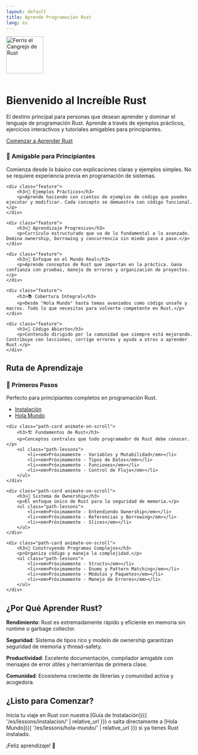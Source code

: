```yaml
---
layout: default
title: Aprende Programación Rust
lang: es
---
```


<div class="hero">
    <div class="hero-content">
        <div class="hero-logo">
            <img src="https://upload.wikimedia.org/wikipedia/commons/thumb/0/0f/Original_Ferris.svg/800px-Original_Ferris.svg.png" alt="Ferris el Cangrejo de Rust" width="100" height="100" style="margin-bottom: 1rem;">
        </div>
        <h1>Bienvenido al Increíble Rust</h1>
        <p>El destino principal para personas que desean aprender y dominar el lenguaje de programación Rust. Aprende a través de ejemplos prácticos, ejercicios interactivos y tutoriales amigables para principiantes.</p>
        <a href="{{ '/es/lessons/instalacion/' | relative_url }}" class="cta-button">Comenzar a Aprender Rust</a>
    </div>
</div>

<div class="features">
    <div class="feature">
        <h3>🚀 Amigable para Principiantes</h3>
        <p>Comienza desde lo básico con explicaciones claras y ejemplos simples. No se requiere experiencia previa en programación de sistemas.</p>
    </div>
    
    <div class="feature">
        <h3>📝 Ejemplos Prácticos</h3>
        <p>Aprende haciendo con cientos de ejemplos de código que puedes ejecutar y modificar. Cada concepto se demuestra con código funcional.</p>
    </div>
    
    <div class="feature">
        <h3>🎯 Aprendizaje Progresivo</h3>
        <p>Currículo estructurado que va de lo fundamental a lo avanzado. Domina ownership, borrowing y concurrencia sin miedo paso a paso.</p>
    </div>
    
    <div class="feature">
        <h3>🔧 Enfoque en el Mundo Real</h3>
        <p>Aprende conceptos de Rust que importan en la práctica. Gana confianza con pruebas, manejo de errores y organización de proyectos.</p>
    </div>
    
    <div class="feature">
        <h3>📚 Cobertura Integral</h3>
        <p>Desde "Hola Mundo" hasta temas avanzados como código unsafe y macros. Todo lo que necesitas para volverte competente en Rust.</p>
    </div>
    
    <div class="feature">
        <h3>🌟 Código Abierto</h3>
        <p>Contenido dirigido por la comunidad que siempre está mejorando. Contribuye con lecciones, corrige errores y ayuda a otros a aprender Rust.</p>
    </div>
</div>

<div class="learning-path">
<h2>Ruta de Aprendizaje</h2>

<div class="path-grid">
    <div class="path-card animate-on-scroll">
        <h3>🌱 Primeros Pasos</h3>
        <p>Perfecto para principiantes completos en programación Rust.</p>
        <ul class="path-lessons">
            <li><a href="{{ '/es/lessons_es/instalacion/' | relative_url }}">Instalación</a></li>
            <li><a href="{{ '/es/lessons_es/hola-mundo/' | relative_url }}">Hola Mundo</a></li>
        </ul>
    </div>

    <div class="path-card animate-on-scroll">
        <h3>🏗️ Fundamentos de Rust</h3>
        <p>Conceptos centrales que todo programador de Rust debe conocer.</p>
        <ul class="path-lessons">
            <li><em>Próximamente - Variables y Mutabilidad</em></li>
            <li><em>Próximamente - Tipos de Datos</em></li>
            <li><em>Próximamente - Funciones</em></li>
            <li><em>Próximamente - Control de Flujo</em></li>
        </ul>
    </div>

    <div class="path-card animate-on-scroll">
        <h3>🎯 Sistema de Ownership</h3>
        <p>El enfoque único de Rust para la seguridad de memoria.</p>
        <ul class="path-lessons">
            <li><em>Próximamente - Entendiendo Ownership</em></li>
            <li><em>Próximamente - Referencias y Borrowing</em></li>
            <li><em>Próximamente - Slices</em></li>
        </ul>
    </div>

    <div class="path-card animate-on-scroll">
        <h3>🔧 Construyendo Programas Complejos</h3>
        <p>Organiza código y maneja la complejidad.</p>
        <ul class="path-lessons">
            <li><em>Próximamente - Structs</em></li>
            <li><em>Próximamente - Enums y Pattern Matching</em></li>
            <li><em>Próximamente - Módulos y Paquetes</em></li>
            <li><em>Próximamente - Manejo de Errores</em></li>
        </ul>
    </div>
</div>
</div>

## ¿Por Qué Aprender Rust?

**Rendimiento**: Rust es extremadamente rápido y eficiente en memoria sin runtime o garbage collector.

**Seguridad**: Sistema de tipos rico y modelo de ownership garantizan seguridad de memoria y thread-safety.

**Productividad**: Excelente documentación, compilador amigable con mensajes de error útiles y herramientas de primera clase.

**Comunidad**: Ecosistema creciente de librerías y comunidad activa y acogedora.

## ¿Listo para Comenzar?

Inicia tu viaje en Rust con nuestra [Guía de Instalación]({{ '/es/lessons/instalacion/' | relative_url }}) o salta directamente a [Hola Mundo]({{ '/es/lessons/hola-mundo/' | relative_url }}) si ya tienes Rust instalado.

¡Feliz aprendizaje! 🦀